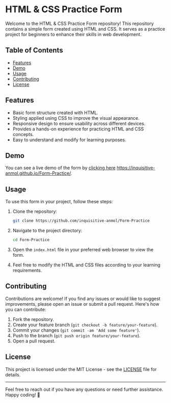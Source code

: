 # HTML & CSS Practice Form

Welcome to the HTML & CSS Practice Form repository! This repository contains a simple form created using HTML and CSS. It serves as a practice project for beginners to enhance their skills in web development.

## Table of Contents

- [Features](#features)
- [Demo](#demo)
- [Usage](#usage)
- [Contributing](#contributing)
- [License](#license)

## Features

- Basic form structure created with HTML.
- Styling applied using CSS to improve the visual appearance.
- Responsive design to ensure usability across different devices.
- Provides a hands-on experience for practicing HTML and CSS concepts.
- Easy to understand and modify for learning purposes.

## Demo

You can see a live demo of the form by [clicking here](#) https://inquisitive-anmol.github.io/Form-Practice/.

## Usage

To use this form in your project, follow these steps:

1. Clone the repository:

   ```bash
   git clone https://github.com/inquisitive-anmol/Form-Practice
   ```

2. Navigate to the project directory:

   ```bash
   cd Form-Practice
   ```

3. Open the `index.html` file in your preferred web browser to view the form.

4. Feel free to modify the HTML and CSS files according to your learning requirements.

## Contributing

Contributions are welcome! If you find any issues or would like to suggest improvements, please open an issue or submit a pull request. Here's how you can contribute:

1. Fork the repository.
2. Create your feature branch (`git checkout -b feature/your-feature`).
3. Commit your changes (`git commit -am 'Add some feature'`).
4. Push to the branch (`git push origin feature/your-feature`).
5. Open a pull request.

## License

This project is licensed under the MIT License - see the [LICENSE](LICENSE) file for details.

---

Feel free to reach out if you have any questions or need further assistance. Happy coding! 🚀
